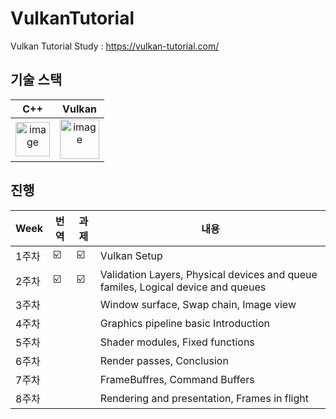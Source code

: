 # VulkanTutorial

Vulkan Tutorial Study : https://vulkan-tutorial.com/


## 기술 스택

| C++ | Vulkan |
| :--------: | :--------: |
|   <img width="55" alt="image" src="https://user-images.githubusercontent.com/16304843/182135521-cddfa5b4-48a0-4209-9e44-1f418befe6e1.png">    |   <img width="63" alt="image" src="https://user-images.githubusercontent.com/16304843/182135372-d2c89312-2ac1-4ccd-b13c-4f78ecd3203e.png">    |


## 진행

| Week | 번역 | 과제 |내용 |
| ------ | -- | -- |----------- |
| 1주차 | ☑️ | ☑️ | Vulkan Setup |
| 2주차 | ☑️ | ☑️ | Validation Layers, Physical devices and queue familes, Logical device and queues |
| 3주차 |  |  | Window surface, Swap chain, Image view |
| 4주차 |  |  | Graphics pipeline basic Introduction |
| 5주차 |  |  | Shader modules, Fixed functions |
| 6주차 |  |  | Render passes, Conclusion |
| 7주차 |  |  | FrameBuffres, Command Buffers |
| 8주차 |  |  | Rendering and presentation, Frames in flight |
